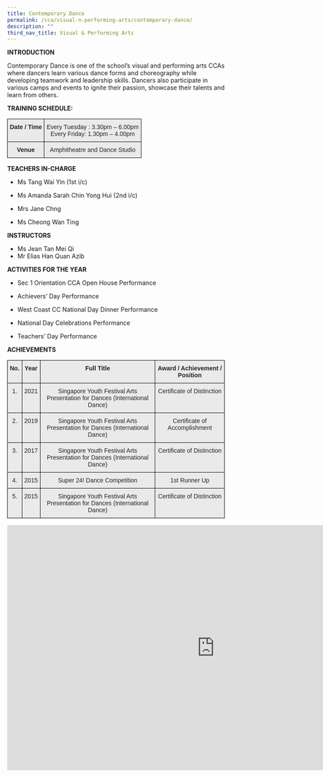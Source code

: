 ```yaml
---
title: Contemporary Dance
permalink: /cca/visual-n-performing-arts/contemporary-dance/
description: ""
third_nav_title: Visual & Performing Arts
---
```

**INTRODUCTION**  

Contemporary Dance is one of the school’s visual and performing arts CCAs where dancers learn various dance forms and choreography while developing teamwork and leadership skills. Dancers also participate in various camps and events to ignite their passion, showcase their talents and learn from others.  
  
**TRAINING SCHEDULE:**

<style type="text/css">
.tg  {border-collapse:collapse;border-spacing:0;}
.tg td{border-color:black;border-style:solid;border-width:1px;font-family:Arial, sans-serif;font-size:14px;
  overflow:hidden;padding:10px 5px;word-break:normal;}
.tg th{border-color:black;border-style:solid;border-width:1px;font-family:Arial, sans-serif;font-size:14px;
  font-weight:normal;overflow:hidden;padding:10px 5px;word-break:normal;}
.tg .tg-n4qt{background-color:#EAEAEA;color:#222;font-weight:bold;text-align:center;vertical-align:top}
.tg .tg-ii8k{background-color:#EAEAEA;color:#222;text-align:center;vertical-align:top}
</style>
<table class="tg">
<thead>
  <tr>
    <th class="tg-n4qt">Date / Time</th>
    <th class="tg-ii8k">Every Tuesday : 3.30pm – 6.00pm<br>Every Friday: 1.30pm – 4.00pm</th>
  </tr>
</thead>
<tbody>
  <tr>
    <td class="tg-n4qt"> Venue</td>
    <td class="tg-ii8k">Amphitheatre and Dance Studio</td>
  </tr>
</tbody>
</table>

**TEACHERS IN-CHARGE**

*   Ms Tang Wai Yin (1st i/c)
*   Ms Amanda Sarah Chin Yong Hui (2nd i/c)
*   Mrs Jane Chng  
    
*   Ms Cheong Wan Ting

**INSTRUCTORS**

*   Ms Jean Tan Mei Qi
*   Mr Elias Han Quan Azib&nbsp;

  

**ACTIVITIES FOR THE YEAR**

  

*   Sec 1 Orientation CCA Open House Performance  
    
*   Achievers’ Day Performance  
    
*   West Coast CC National Day Dinner Performance  
    
*   National Day Celebrations Performance  
    
*   Teachers’ Day&nbsp;Performance

**ACHIEVEMENTS**

<style type="text/css">
.tg  {border-collapse:collapse;border-spacing:0;}
.tg td{border-color:black;border-style:solid;border-width:1px;font-family:Arial, sans-serif;font-size:14px;
  overflow:hidden;padding:10px 5px;word-break:normal;}
.tg th{border-color:black;border-style:solid;border-width:1px;font-family:Arial, sans-serif;font-size:14px;
  font-weight:normal;overflow:hidden;padding:10px 5px;word-break:normal;}
.tg .tg-n4qt{background-color:#EAEAEA;color:#222;font-weight:bold;text-align:center;vertical-align:top}
.tg .tg-ii8k{background-color:#EAEAEA;color:#222;text-align:center;vertical-align:top}
</style>
<table class="tg">
<thead>
  <tr>
    <th class="tg-n4qt">No.</th>
    <th class="tg-n4qt">Year</th>
    <th class="tg-n4qt">Full Title</th>
    <th class="tg-n4qt">Award / Achievement / Position</th>
  </tr>
</thead>
<tbody>
  <tr>
    <td class="tg-ii8k">1.</td>
    <td class="tg-ii8k">2021</td>
    <td class="tg-ii8k"> Singapore Youth Festival Arts Presentation for Dances (International Dance) </td>
    <td class="tg-ii8k">Certificate of Distinction</td>
  </tr>
  <tr>
    <td class="tg-ii8k">2.</td>
    <td class="tg-ii8k">2019</td>
    <td class="tg-ii8k">Singapore Youth Festival Arts Presentation for Dances (International Dance) </td>
    <td class="tg-ii8k">Certificate of Accomplishment</td>
  </tr>
  <tr>
    <td class="tg-ii8k">3.</td>
    <td class="tg-ii8k">2017</td>
    <td class="tg-ii8k"> Singapore Youth Festival Arts Presentation for Dances (International Dance)</td>
    <td class="tg-ii8k">Certificate of Distinction</td>
  </tr>
  <tr>
    <td class="tg-ii8k">4.</td>
    <td class="tg-ii8k">2015</td>
    <td class="tg-ii8k">Super 24! Dance Competition </td>
    <td class="tg-ii8k">1st Runner Up </td>
  </tr>
  <tr>
    <td class="tg-ii8k">5.</td>
    <td class="tg-ii8k">2015</td>
    <td class="tg-ii8k">Singapore Youth Festival Arts Presentation for Dances (International Dance)</td>
    <td class="tg-ii8k">Certificate of Distinction </td>
  </tr>
</tbody>
</table>

<iframe allowfullscreen="true" height="569" width="960" frameborder="0" src="https://docs.google.com/presentation/d/e/2PACX-1vSXIAegzXf5zK8fyJXfzlnUrAO0Rq275-HfpMzHs8xY_XTaEtANoufXHnwC1uJio52i8JHxjx8CtfZf/embed?start=true&amp;loop=true&amp;delayms=3000"></iframe>